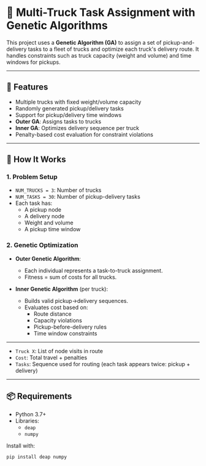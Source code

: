 # 🚚 Multi-Truck Task Assignment with Genetic Algorithms

This project uses a **Genetic Algorithm (GA)** to assign a set of pickup-and-delivery tasks to a fleet of trucks and optimize each truck's delivery route. It handles constraints such as truck capacity (weight and volume) and time windows for pickups.

---

## 🔧 Features

- Multiple trucks with fixed weight/volume capacity
- Randomly generated pickup/delivery tasks
- Support for pickup/delivery time windows
- **Outer GA**: Assigns tasks to trucks
- **Inner GA**: Optimizes delivery sequence per truck
- Penalty-based cost evaluation for constraint violations

---

## 🧠 How It Works

### 1. **Problem Setup**
- `NUM_TRUCKS = 3`: Number of trucks
- `NUM_TASKS = 30`: Number of pickup-delivery tasks
- Each task has:
  - A pickup node
  - A delivery node
  - Weight and volume
  - A pickup time window

### 2. **Genetic Optimization**

- **Outer Genetic Algorithm**:
  - Each individual represents a task-to-truck assignment.
  - Fitness = sum of costs for all trucks.

- **Inner Genetic Algorithm** (per truck):
  - Builds valid pickup→delivery sequences.
  - Evaluates cost based on:
    - Route distance
    - Capacity violations
    - Pickup-before-delivery rules
    - Time window constraints

---

- `Truck X`: List of node visits in route
- `Cost`: Total travel + penalties
- `Tasks`: Sequence used for routing (each task appears twice: pickup + delivery)

---

## 📦 Requirements

- Python 3.7+
- Libraries:
  - `deap`
  - `numpy`

Install with:

```bash
pip install deap numpy



